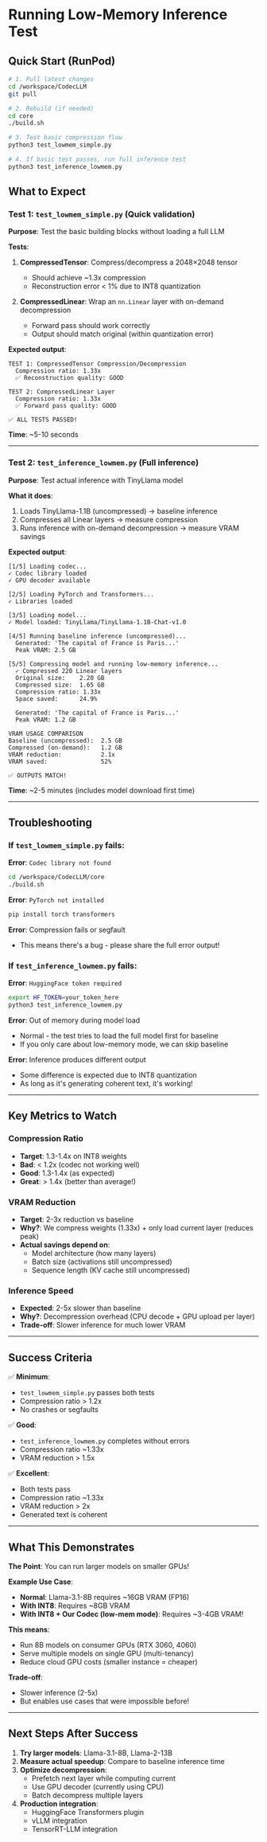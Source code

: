 # Running Low-Memory Inference Test

## Quick Start (RunPod)

```bash
# 1. Pull latest changes
cd /workspace/CodecLLM
git pull

# 2. Rebuild (if needed)
cd core
./build.sh

# 3. Test basic compression flow
python3 test_lowmem_simple.py

# 4. If basic test passes, run full inference test
python3 test_inference_lowmem.py
```

## What to Expect

### Test 1: `test_lowmem_simple.py` (Quick validation)
**Purpose**: Test the basic building blocks without loading a full LLM

**Tests**:
1. **CompressedTensor**: Compress/decompress a 2048×2048 tensor
   - Should achieve ~1.3x compression
   - Reconstruction error < 1% due to INT8 quantization
   
2. **CompressedLinear**: Wrap an `nn.Linear` layer with on-demand decompression
   - Forward pass should work correctly
   - Output should match original (within quantization error)

**Expected output**:
```
TEST 1: CompressedTensor Compression/Decompression
  Compression ratio: 1.33x
  ✅ Reconstruction quality: GOOD

TEST 2: CompressedLinear Layer
  Compression ratio: 1.33x
  ✅ Forward pass quality: GOOD
  
✅ ALL TESTS PASSED!
```

**Time**: ~5-10 seconds

---

### Test 2: `test_inference_lowmem.py` (Full inference)
**Purpose**: Test actual inference with TinyLlama model

**What it does**:
1. Loads TinyLlama-1.1B (uncompressed) → baseline inference
2. Compresses all Linear layers → measure compression
3. Runs inference with on-demand decompression → measure VRAM savings

**Expected output**:
```
[1/5] Loading codec...
✓ Codec library loaded
✓ GPU decoder available

[2/5] Loading PyTorch and Transformers...
✓ Libraries loaded

[3/5] Loading model...
✓ Model loaded: TinyLlama/TinyLlama-1.1B-Chat-v1.0

[4/5] Running baseline inference (uncompressed)...
  Generated: 'The capital of France is Paris...'
  Peak VRAM: 2.5 GB

[5/5] Compressing model and running low-memory inference...
  ✓ Compressed 220 Linear layers
  Original size:    2.20 GB
  Compressed size:  1.65 GB
  Compression ratio: 1.33x
  Space saved:      24.9%
  
  Generated: 'The capital of France is Paris...'
  Peak VRAM: 1.2 GB

VRAM USAGE COMPARISON
Baseline (uncompressed):  2.5 GB
Compressed (on-demand):   1.2 GB
VRAM reduction:           2.1x
VRAM saved:               52%

✅ OUTPUTS MATCH!
```

**Time**: ~2-5 minutes (includes model download first time)

---

## Troubleshooting

### If `test_lowmem_simple.py` fails:

**Error**: `Codec library not found`
```bash
cd /workspace/CodecLLM/core
./build.sh
```

**Error**: `PyTorch not installed`
```bash
pip install torch transformers
```

**Error**: Compression fails or segfault
- This means there's a bug - please share the full error output!

### If `test_inference_lowmem.py` fails:

**Error**: `HuggingFace token required`
```bash
export HF_TOKEN=your_token_here
python3 test_inference_lowmem.py
```

**Error**: Out of memory during model load
- Normal - the test tries to load the full model first for baseline
- If you only care about low-memory mode, we can skip baseline

**Error**: Inference produces different output
- Some difference is expected due to INT8 quantization
- As long as it's generating coherent text, it's working!

---

## Key Metrics to Watch

### Compression Ratio
- **Target**: 1.3-1.4x on INT8 weights
- **Bad**: < 1.2x (codec not working well)
- **Good**: 1.3-1.4x (as expected)
- **Great**: > 1.4x (better than average!)

### VRAM Reduction
- **Target**: 2-3x reduction vs baseline
- **Why?**: We compress weights (1.33x) + only load current layer (reduces peak)
- **Actual savings depend on**:
  - Model architecture (how many layers)
  - Batch size (activations still uncompressed)
  - Sequence length (KV cache still uncompressed)

### Inference Speed
- **Expected**: 2-5x slower than baseline
- **Why?**: Decompression overhead (CPU decode + GPU upload per layer)
- **Trade-off**: Slower inference for much lower VRAM

---

## Success Criteria

✅ **Minimum**:
- `test_lowmem_simple.py` passes both tests
- Compression ratio > 1.2x
- No crashes or segfaults

✅ **Good**:
- `test_inference_lowmem.py` completes without errors
- Compression ratio ~1.33x
- VRAM reduction > 1.5x

✅ **Excellent**:
- Both tests pass
- Compression ratio ~1.33x  
- VRAM reduction > 2x
- Generated text is coherent

---

## What This Demonstrates

**The Point**: You can run larger models on smaller GPUs!

**Example Use Case**:
- **Normal**: Llama-3.1-8B requires ~16GB VRAM (FP16)
- **With INT8**: Requires ~8GB VRAM
- **With INT8 + Our Codec (low-mem mode)**: Requires ~3-4GB VRAM!

**This means**:
- Run 8B models on consumer GPUs (RTX 3060, 4060)
- Serve multiple models on single GPU (multi-tenancy)
- Reduce cloud GPU costs (smaller instance = cheaper)

**Trade-off**:
- Slower inference (2-5x)
- But enables use cases that were impossible before!

---

## Next Steps After Success

1. **Try larger models**: Llama-3.1-8B, Llama-2-13B
2. **Measure actual speedup**: Compare to baseline inference time
3. **Optimize decompression**: 
   - Prefetch next layer while computing current
   - Use GPU decoder (currently using CPU)
   - Batch decompress multiple layers
4. **Production integration**:
   - HuggingFace Transformers plugin
   - vLLM integration
   - TensorRT-LLM integration

